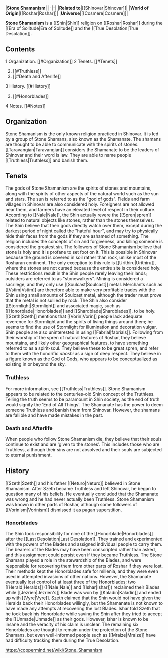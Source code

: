 |**Stone Shamanism**|
|-|-|
|**Related to**|[[Shinovar\|Shinovar]]|
|**World of Origin**|[[Roshar\|Roshar]]|
|**Universe**|[[Cosmere\|Cosmere]]|

**Stone Shamanism** is a [[Shin\|Shin]] religion on [[Roshar\|Roshar]] during the [[Era of Solitude\|Era of Solitude]] and the [[True Desolation\|True Desolation]].

## Contents

1 Organization. [[#Organization]] 
2 Tenets. [[#Tenets]] 

2. [[#Truthless]] 
2. [[#Death and Afterlife]] 


3 History. [[#History]] 

3. [[#Honorblades]] 


4 Notes. [[#Notes]] 


## Organization
Stone Shamanism is the only known religion practiced in Shinovar. It is led by a group of Stone Shamans, also known as the Shamanate. The shamans are thought to be able to communicate with the spirits of stones.
[[Taravangian\|Taravangian]] considers the Shamanate to be the leaders of Shinovar and their word is law. They are able to name people [[Truthless\|Truthless]] and banish them.

## Tenets
The gods of Stone Shamanism are the spirits of stones and mountains, along with the spirits of other aspects of the natural world such as the sun and stars. The sun is referred to as the "god of gods". Fields and farm villages in Shinovar are also considered holy. Foreigners are not allowed near them, and farmers have an elevated level of respect in their culture. According to [[Nale\|Nale]], the Shin actually revere the [[Spren\|spren]] related to natural objects like stones, rather than the stones themselves. The Shin believe that their gods directly watch over them, except during the darkest period of night called the "hateful hour", and may try to physically hide their faces from the gods if they are ashamed of something. The religion includes the concepts of sin and forgiveness, and killing someone is considered the greatest sin.
The followers of Stone Shamanism believe that stone is holy and it is profane to set foot on it. This is possible in Shinovar because the ground is covered in soil rather than rock, unlike most of the Rosharan continent. The only exception to this rule is [[Urithiru\|Urithiru]], where the stones are not cursed because the entire site is considered holy. These restrictions result in the Shin people rarely leaving their lands; outsiders are referred to as "stonewalkers". Mining is considered a sacrilege, and they only use [[Soulcast\|Soulcast]] metal. Merchants such as [[Vstim\|Vstim]] are therefore able to make very profitable trades with the Shin using small amounts of Soulcast metal, although the trader must prove that the metal is not sullied by rock.
The Shin also consider [[Stormlight\|Stormlight]] and associated magic, such as [[Honorblade\|Honorblades]] and [[Shardblade\|Shardblades]], to be holy. [[Szeth\|Szeth]] mentions that [[Vorin\|Vorin]] people lack adequate reverence for Stormlight and the spirits of living things around them; he seems to find the use of Stormlight for illumination and decoration vulgar. Shin people are also uninterested in using [[Fabrial\|fabrials]].
Following from their worship of the spren of natural features of Roshar, they believe mountains, and likely other geographical features, to have something referred to as a spirit-soul. They believe these to be great spren, and refer to them with the honorific *aboshi* as a sign of deep respect.
They believe in a figure known as the God of Gods, who appears to be conceptualized as existing in or beyond the sky.

### Truthless
For more information, see [[Truthless\|Truthless]].
Stone Shamanism appears to be related to the centuries-old Shin concept of the Truthless. Telling the truth seems to be paramount in Shin society, as the end of truth would signify the 'End of All Things'. The Shamanate has the power to deem someone Truthless and banish them from Shinovar. However, the shamans are fallible and have made mistakes in the past.

### Death and Afterlife
When people who follow Stone Shamanism die, they believe that their souls continue to exist and are 'given to the stones'. This includes those who are Truthless, although their sins are not absolved and their souls are subjected to eternal punishment.

## History
[[Szeth\|Szeth]] and his father [[Neturo\|Neturo]] believed in Stone Shamanism. After Szeth became Truthless and left Shinovar, he began to question many of his beliefs. He eventually concluded that the Shamanate was wrong and he had never actually been Truthless.
Stone Shamanism was known in other parts of Roshar, although some followers of [[Vorinism\|Vorinism]] dismissed it as pagan superstition.

### Honorblades
The Shin took responsibility for nine of the [[Honorblade\|Honorblades]] after the [[Last Desolation\|Last Desolation]]. They trained and experimented with the powers of the Blades and assigned individual people to carry them. The bearers of the Blades may have been conscripted rather than asked, and this assignment could persist even if they became Truthless. The Stone Shamans played a role in the stewardship of the Blades, and were responsible for recovering them from other parts of Roshar if they were lost. Their methods kept the Honorblades safe for millenia, and they were even used in attempted invasions of other nations.
However, the Shamanate eventually lost control of at least three of the Honorblades; two [[Herald\|Heralds]] ([[Nale\|Nale]] and [[Ishar\|Ishar]]) reclaimed their Blades while [[Jezrien\|Jezrien's]] Blade was won by [[Kaladin\|Kaladin]] and ended up with [[Vyre\|Vyre]]. Szeth claimed that the Shin would not have given the Heralds back their Honorblades willingly, but the Shamanate is not known to have made any attempts at recovering the lost Blades. Ishar told Szeth that he took back his Honorblade while saving the Shin after they tried to accept the [[Unmade\|Unmade]] as their gods. However, Ishar is known to be insane and the veracity of his claim is unclear. The remaining six Honorblades are thought to remain under the protection of the Stone Shamans, but even well-informed people such as [[Mraize\|Mraize]] have had difficulty tracking them during the True Desolation.



https://coppermind.net/wiki/Stone_Shamanism